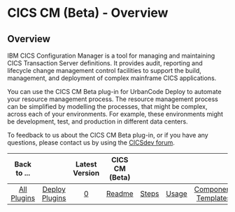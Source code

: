 
CICS CM (Beta) - Overview
=========================

Overview
--------

IBM CICS Configuration Manager is a tool for managing and maintaining CICS Transaction Server definitions. It provides audit, reporting and lifecycle change management control facilities to support the build, management, and deployment of complex mainframe CICS applications.

You can use the CICS CM Beta plug-in for UrbanCode Deploy to automate your resource management process. The resource management process can be simplified by modelling the processes, that might be complex, across each of your environments. For example, these environments might be development, test, and production in different data centers.

To feedback to us about the CICS CM Beta plug-in, or if you have any questions, please contact us by using the [CICSdev forum](https://community.ibm.com/community/user/ibmz-and-linuxone/groups/topic-home?CommunityKey=8bc7f42b-b4ba-4419-80d8-2fbf894a6649).

|Back to ...||Latest Version|CICS CM (Beta) |||||
| :---: | :---: | :---: | :---: | :---: | :---: | :---: | :---: |
|[All Plugins](../../index.md)|[Deploy Plugins](../README.md)|[0](https://raw.githubusercontent.com/UrbanCode/IBM-UCD-PLUGINS/main/files/CICS-CM/UCD_CM_Plugin.zip)|[Readme](README.md)|[Steps](steps.md)|[Usage](usage.md)|[Component Templates](component_templates.md)|[Downloads](downloads.md)|
